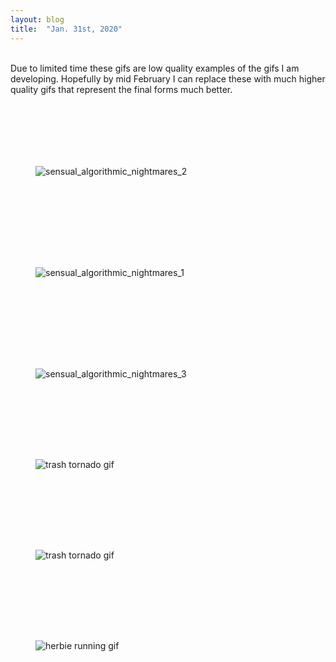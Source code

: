 ```yaml
---
layout: blog
title:  "Jan. 31st, 2020"
---
```

<br>
Due to limited time these gifs are low quality examples of the gifs I am developing. Hopefully by mid February I can replace these with much higher quality gifs that represent the final forms much better.
<br>
<script>
    $('body').css({'background-color' : 'black', 'color' : 'green'});
</script>
<div class="text-center" style="padding-top: 100px">    
    <figure class="figure" style="width:500px">
        <img src="{{ site.baseurl }}/images/fridays2020/sensual_algorithmic_nightmares_2.gif" class="img-fluid" alt="sensual_algorithmic_nightmares_2">
    </figure>    
</div>
<br>
<div class="text-center" style="padding-top: 100px">    
    <figure class="figure" style="width:500px">
        <img src="{{ site.baseurl }}/images/fridays2020/sensual_algorithmic_nightmares_1.gif" class="img-fluid" alt="sensual_algorithmic_nightmares_1">
    </figure>    
</div>
<br>
<div class="text-center" style="padding-top: 100px">    
    <figure class="figure" style="width:500px">
        <img src="{{ site.baseurl }}/images/fridays2020/sensual_algorithmic_nightmares_3.gif" class="img-fluid" alt="sensual_algorithmic_nightmares_3">
    </figure>    
</div>

<div class="text-center" style="padding-top: 100px">    
    <figure class="figure" style="max-width:1280px">
        <img src="{{ site.baseurl }}/images/fridays2020/trash_tornado.gif" class="img-fluid" alt="trash tornado gif">
    </figure>    
</div>

<div class="text-center" style="padding-top: 100px">    
    <figure class="figure" style="max-width:1280px">
        <img src="{{ site.baseurl }}/images/fridays2020/melt.gif" class="img-fluid" alt="trash tornado gif">
    </figure>    
</div>

<div class="text-center" style="padding-top: 100px">    
    <figure class="figure" style="max-width:1280px">
        <img src="{{ site.baseurl }}/images/fridays2020/herbie_running.gif" class="img-fluid" alt="herbie running gif">
    </figure>    
</div>
